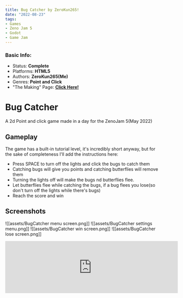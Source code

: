 ```yaml
---
title: Bug Catcher by ZeroKun265!
date: "2022-08-23"
tags:
- Games
- Zeno Jam 5
- Godot
- Game Jam
---
```


### Basic Info:
- Status: **Complete**
- Platforms: **HTML5**
- Authors: **ZeroKun265(Me)**
- Genres: **Point and Click**
- "The Making" Page: **[Click Here!](games-developement/Bug-Catcher-Making.md)**

# Bug Catcher
A 2d Point and click game made in a day for the ZenoJam 5(May 2022) 

## Gameplay
The game has a built-in tutorial level, it's incredibly short anyway, but for the sake of completeness I'll add the instructions here: 
  - Press SPACE to turn off the lights and click the bugs to catch them     
  - Catching bugs will give you points and catching butterflies will remove them     
  - Turning the lights off will make the bugs nd butterflies flee.     
  - Let butterflies flee while catching the bugs, if a bug flees you lose(so don't turn off the lights while there's bugs)
  - Reach the score and win
 
## Screenshots
![[assets/BugCatcher menu screen.png]]
![[assets/BugCatcher settings menu.png]]
![[assets/BugCatcher win screen.png]]
![[assets/BugCatcher lose screen.png]]

<iframe width="552" height="167" frameborder="0" src="https://itch.io/embed/1551339"><a href="https://zerokun265.itch.io/bugcatcher">BugCatcher by ZeroKun265</a></iframe>
